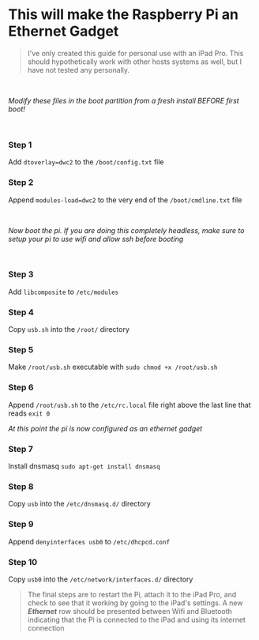 # This will make the Raspberry Pi an Ethernet Gadget

> I've only created this guide for personal use with an iPad Pro.
> This should hypothetically work with other hosts systems as well,
> but I have not tested any personally. 

</br>

*Modify these files in the boot partition from a fresh install BEFORE first boot!*

</br>

### Step 1

Add ```dtoverlay=dwc2``` to the ```/boot/config.txt``` file

### Step 2

Append ```modules-load=dwc2``` to the very end of the ```/boot/cmdline.txt``` file

</br>
 
*Now boot the pi. If you are doing this completely headless, make sure to setup your pi
to use wifi and allow ssh before booting*

</br>

### Step 3

Add ```libcomposite``` to ```/etc/modules```

### Step 4

Copy ```usb.sh``` into the ```/root/``` directory

### Step 5

Make ```/root/usb.sh``` executable with ```sudo chmod +x /root/usb.sh```

### Step 6

Append ```/root/usb.sh``` to the ```/etc/rc.local``` file right above the last line that reads ```exit 0```

*At this point the pi is now configured as an ethernet gadget*

### Step 7

Install dnsmasq ```sudo apt-get install dnsmasq```

### Step 8

Copy ```usb``` into the  ```/etc/dnsmasq.d/``` directory

### Step 9

Append ```denyinterfaces usb0``` to ```/etc/dhcpcd.conf```

### Step 10

Copy ```usb0``` into the  ```/etc/network/interfaces.d/``` directory

> The final steps are to restart the Pi, attach it to the iPad Pro, and check to see that it
> working by going to the iPad's settings. A new ***Ethernet*** row should be presented between Wifi
> and Bluetooth indicating that the Pi is connected to the iPad and using its internet connection

